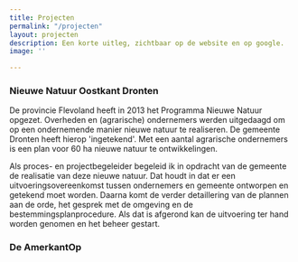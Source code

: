 ```yaml
---
title: Projecten
permalink: "/projecten"
layout: projecten
description: Een korte uitleg, zichtbaar op de website en op google.
image: ''

---
```

### Nieuwe Natuur Oostkant Dronten

De provincie Flevoland heeft in 2013 het Programma Nieuwe Natuur opgezet. Overheden en  (agrarische) ondernemers werden uitgedaagd om op een ondernemende manier nieuwe natuur te realiseren. De gemeente Dronten heeft hierop 'ingetekend'. Met een aantal agrarische ondernemers is een plan voor 60 ha nieuwe natuur te ontwikkelingen. 

Als proces- en projectbegeleider begeleid ik in opdracht van de gemeente de realisatie van deze nieuwe natuur. Dat houdt in dat er een uitvoeringsovereenkomst tussen  ondernemers en gemeente ontworpen en getekend moet worden. Daarna komt de verder detaillering van de plannen aan de orde, het gesprek met de omgeving en de bestemmingsplanprocedure. Als dat is afgerond kan de uitvoering ter hand worden genomen en het beheer gestart. 

### De AmerkantOp